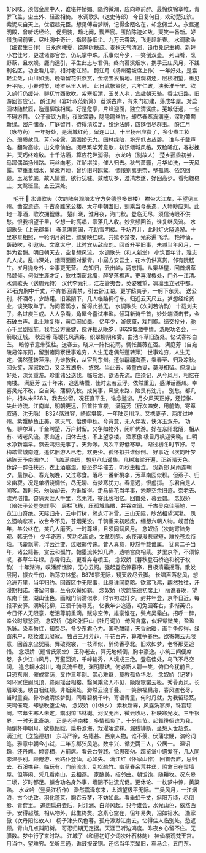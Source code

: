 <!-- { "loadSidebar": true } -->
好风味。须信金屋中人，谁堪并娇媚。隐约微潮，应向尊前醉。最怜纹锦搴帷，青罗飞盖，尘土外、轻盈相倚。 
水调歌头（送史侍郎）
今日复何日，欢动楚江滨。紫泥来自天上，优诏起元臣。想见傅岩梦断，记得金瓯名在，却念佩兰人。永昼通明殿，曾听话经纶。 
促归装，趋北阙，觐严宸。玉阶陈迹如故，天笑一番新。好借食间前箸，尽吐胸中奇计，指顾静烟尘。九万云霄路，飞走趁新春。 
水调歌头（细君生日作）
日永向槐夏，绕屋树扶疏。麦秋天气清润，设巾兑记生初。新拜小君佳号，更过诸郎官舍，仍玩掌中珠。乐事似今少，一笑倒双壶。 
列山肴，烹野蔌，且欢娱。鹿门远引，平生此志与君俱。终向苕溪烟水，携手云庄风月，不践利名区。功业看儿辈，相对老江湖。 
酹江月（扬州菊坡席上作）
一年好处，是霜轻尘敛，山川如洗。晚菊留花供燕赏，金缕宝衣销地。旧观初还，层楼相望，重见升平际。小春时节，绮罗丛里人醉。 
此日武帐贤侯，六年仁政，浃长淮千里。欲入鹓行仍缓带，聊抚竹西歌吹。紫塞烟清，玉关人老，宜趣朝天骑。香尘归路，旧游回首应记。 
酹江月（宴叶叔范新第）
苕溪古岸，有朱门初建，落成华屋。对启园林随杖履，迤逦柳蹊相属。好是危亭，片峰迎面，独立清溪曲。芜城低远，一尘不碍游目。 
公子豪饮方酣，夜堂深静，隐隐鸣丝竹。却尽春寒宾满座，深酌葡萄新绿。密户储香，广庭留月，待得清欢足。纷纷沾醉，四筵倒尽群玉。 
酹江月（咏芍药）
一年好处，是满城红药，留连□□。十里扬州应费了，多少春工妆饰。弱质欹风，芳心带露，酒困娇无力。园林绿暗，粉光低占丛碧。 
谁与千载声名，翻阶高咏，出文章仙伯。阅尽繁华芳意歇，初识倾城风格。双脸晞红，春衫挽并，天巧终难敌。十千沽酒，算应花畔消得。 
水龙吟（别故人）
楚乡菰黍初尝，马蹄偶踏扬州路。莼丝向老，江鲈堪脍，催人归去。秋气萧骚，月华如洗，一天风露。望重重烟水，吴淞万顷，曾约旧时鸥鹭。 
惆怅别离无奈，整孤帆、依然回顾。玉龙节底，故人情重，欲行犹驻。敛散功多，澄清志遂，好回高步。看归鞍稳上，文鸳班里，五云深处。 

　
毛幵  
水调歌头（次韵陆务观陪太守方务德登多景楼）
襟带大江左，平望见三州。凿空遗迹，千古奇胜米公楼。太守中朝耆旧，别乘当今豪逸，人物眇应刘。此地一尊酒，歌吹拥貔貅。 
楚山晓，淮月夜，海门秋。登临无尽，须信诗眼不供愁。恨我相望千里，空想一时高唱，零落几人收。妙赏频回首，谁复继风流。 
水调歌头（上元郡集）
春意满南国，花动雪明楼。千坊万井，此时灯火隘追游。十里寒星相照，一轮明月斜挂，缥缈映红球。共嬉不禁夜，光彩遍飞浮。 
艳神仙，轰鼓吹，引遨头。文章太守，此时宾从敌应刘。回首升平旧事，未减当年风月，一醉为君酬。明日朝天去，空复想风流。 
水调歌头（和人新堂）
小筑百年计，雅志几人成。乱山深处，烟雨面面对萦青。巾屦方安吾土，花木仍供真赏，邻有阮嵇生。岁月抛身外，尘事更无营。 
鸟知归，云出岫，两忘情。从渠华屋，回首烟草吊颓倾。何似生涯才足，欹枕南窗北牖，醉梦落樵声。更喜濯樱处，门外一江清。 
水调歌头（送周元特）
汉代李元礼，江左管夷吾。英姿雅望，凛凛玉立冠中都。25石鬼胸中千丈，不肯低回青禁，引去卧江湖。更学鸱夷子，一舸下东吴。 
送公别，杯酒尽，少踌躇。旧棠阴下，几人临路拥行车。归近云天尺五，梦想经纶贤业，谈笑取单于。为问苕溪水，留得此翁无。 
水调歌头（次刘若讷韵）
十载刘夫子，名过庾兰成。人人争看，角犀今喜试丰盈。倾耳新诗千首，妙处端须击节，金石破虫声。此士难复得，黄口闹如羹。 
忆年少，游侠窟，戏荆卿。结交投分，驰心千里剧摇旌。我老公方豪健，傥许相从晚岁，B629慨激中情。洗眼功名会，一箭取辽城。 
秋蕊香
荡暖花风满路。织翠柳阴和雾。曲池斗草旧游处。忆试春衫白苎。 
暗惊节意朱弦柱。送春去。晓来一阵扫花雨。惆怅蔷薇在否。 
满庭芳（自宛陵易倅东阳，留别诸同寮世事难穷，人生无定偶然蓬转萍）
世事难穷，人生无定，偶然蓬转萍浮。为谁教我，从宦到东州。还似翩翩海燕，乘春至、归及凉秋。回头笑，浑家数口，又泛五湖舟。 
悠悠。当此去。黄童白叟，莫漫相留。但溪山好处，深负重游。珍重诸公送我，临岐泪、欲语先流。应须记，从今风月，相忆在南楼。 
满庭芳
五十年来，追思畴曩，佳时去若云浮。依然重见，感涕话西州。幸喜灵光不改，空自笑、蒲柳先秋。成何事，风波末路，险畏有沈舟。 
别愁。都几许，相从未E363，我去公留。况狂直平生，谁念遨游。月夕风天正好，还惊怅、失此诗流。江南岸，明朝更远，回首仲宣楼。 
满庭芳（行次四安，用前韵，寄章叔通、沈无隐）
B324落难容，崎岖堪笑，一年陆走川浮。又携妻子，两度过神州。紫蟹鲈鱼正美，凉天气、恰傍中秋。今宵意，无人伴我，快泻玉双舟。 
功名，聊尔耳，千金聘楚，万户封留。又争如物外，闲旷优游。好在东阡北陌，相从有、诸老风流。家山近，归休去也，不上望京楼。 
渔家傲
极目丹枫迎霁晓。山明水净新霜早。燕去鸿归无事了。天渺渺。风吹平野低寒草。 
渐过初冬时节好。寻梅踏雪城南道。追忆旧游人已老。欢更少。孤怀拟共谁倾倒。 
好事近（次韵叶梦锡陈天予南园作。）
飞盖满南园，想见八仙遥集。几树海棠开遍，正新晴天色。 
休辞一醉任扶还，衣上酒痕湿。便恐岁华催去，听秋虫相泣。 
贺新郎
风雨连朝夕。最惊心、春光蜿晚，又过寒食。落尽一番新桃李，芳草南园似积。但燕子、归来幽寂。况是单栖饶惆怅，尽无聊、有梦寒犹力。春意远，恨虚掷。 
东君自是人间客。暂时来、匆匆却去，为谁留得。走马插花当年事，池畹空余旧迹。奈老去、流光堪惜。杳隔天涯人千里，念无凭、寄此长相忆。回首处，暮云碧。 
念奴娇（陪张子公登览辉亭）
层栏飞栋，压孤城临瞰，并吞空阔。千古吴京佳丽地，一览江山奇绝。天际归舟，云中行树，鹭点汀洲雪。三山无际，眇然相望溟渤。 
凤么遗响悲凉，故台今不见，苍烟芜没。千骑重来初起废，缅想六朝人物。岘首他年，羊公终在，笑几人磨灭。一时尊俎，且须同赋风月。 
念奴娇（次韵寄陆务观、韩无咎）
少年奇志，笑功名画虎，文章刻鹄。永夜漫漫悲昼短，难挽苍龙衔烛。飞藿飘零，浮云迁变，过眼邮传速。昔人真意，眇然千载谁属。 
犹喜二子当年，诸公籍甚，赏云和孤竹。翰墨流传知几许，遗响宫商相续。梦里京华，不须惊叹，春草年年绿。赤霄归去，更看奔电喷玉。 
念奴娇（暮秋登石桥追和祝子权韵）
十年湖海，叹潘郎憔悴，无心云阁。强起登临惊暮序，目极清霜摇落。散发层阿，振衣千仞，浩荡穷林壑。B879寥无际，镜天收尽云脚。 
长啸声落悲风，想沧洲万里，当年归约。回首区中无限事，此意谁同商略。欲驾飞鸿，翩然独往，汗漫期相诺。滞留何事，坐令双鬓如鹤。 
念奴娇（次韵施德初席上）
丽谯春晚，望东南千里，湖山佳色。画戟门前清似水，时节初过灯夕。封井年登，京华日近，每报平安驿。满城花柳，正须千骑寻觅。 
忆我年少追游，叨兔园客右，多惭英识。今日怀人无限意，老泪尊前重滴。赋咏空传，雄豪谁在，鬓点吴霜白。招呼一醉，幸公时慰愁寂。 
念奴娇（追和张巨山《牡丹词》）
倚风含露，似轻颦微笑，盈盈脉脉。染素匀红，知费尽，多少东君心力。国艳酣晴，天香融暖，画手争传得。绿窗朱户，晓妆谁见凝寂。 
独占三月芳菲，千花百卉，算难争春色。欲寄朝云无限意，回首京尘犹隔。舞破霓裳，一枝浑似，醉倚香亭北。旧欢如梦，老怀那更追惜。 
念奴娇（题曾氏溪堂）
王孙老去，算无地倾倒，胸中豪逸。小筑三间便席卷，多少江山风月。万壑回流，千峰输秀，人境成三绝。登临佳处，鸟飞不尽空阔。 
追念辋水斜川，有风流千载，渊明摩诘。何必斯人聊一笑，俯仰今犹前日。只恐东州，催成棠荫，又作三年别。赏心难继，莫教孤负华发。 
念奴娇（记梦）
阿环家住阆风顶，绛阙瑶台相接。翳凤乘鸾人不见，隐隐霓裳云衱。秀骨贞风，长眉翠浅，映白咽红颊。非烟深处，渺然云浪千叠。 
一笑徐福扁舟，春风空老尽，当时童妾。骨冷魂清惊梦到，同看碧桃千叶。寄语青童，何时丹就，为我留琼笈。天鸡催晓，却愁吹堕尘劫。 
念奴娇（中秋夕）
素秋新霁，风露洗寥廓，珠宫琼阙。帘幕生寒人未定，鹊羽惊飞林樾。河汉无声，微云收尽，相映寒光发。三千银界，一时无此奇绝。 
正是老子南楼，多情孤负了，十分佳节。起舞徘徊谁为我，倾倒杯中明月。欲揽姮娥，扁舟沧海，戏濯凌波袜。漏残钟断，坐愁人世超忽。 
满江红（送施德初）
东马严徐，名籍甚、西京人物。谁不羡、伏蒲忠鲠，演纶词笔。雅意中朝今小试，二年东郡弦风迹。数中兴、循吏两三人，公居一。 
温诏趣，还丹阙。倾睿相，方前席。看云台登践，论思密勿。超览堂中遗爱在，几人同恋津亭别。顾倦游、云路仆登仙，心如失。 
满江红（怀家山作）
回首吾庐，思归去、石溪樵谷。临玩有、门前流水，乱松疏竹。幽草春余荒井迳，鸣禽日在窥墙屋。但等闲、凭几看南山，云相逐。 
家酿美，招邻曲。朝饭饱，随耕牧。况东皋二顷，岁时都足。麟合功名身外事，墙阴不驻流光促。更休论、一枕梦中惊，黄粱熟。 
水龙吟（登吴江桥作）
渺然震泽东来，太湖望极平无际。三吴风月，一江烟浪，古今绝致。羽化蓬莱，胸吞云梦，不妨如此。看垂虹千丈，斜阳万顷，尽倒影、青奁里。 
追想扁舟去后，对汀洲、白萍风起。只今谁会，水光山色，依然西子。安得超然，相从物外，此生终矣。念素心空在，徂年易失，泪如铅水。 
渔家傲（次丹阳忆故人）
杨子津头风色暮。孤舟渺渺江南去。忆得佳人临别处。愁返顾。青山几点斜阳树。 
可忍归期无定据。天涯已听边鸿度。昨夜乡心留不住。无驿数。梦中行了来时路。 
江城子（和德初灯夕词次叶石林韵）
神仙楼观梵王宫。月当中。望难穷。坐听三通，谯鼓报笼铜。还忆当年京辇旧，车马会，五门东。 
